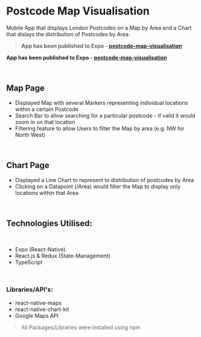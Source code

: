# Postcode Map Visualisation

Mobile App that displays London Postcodes on a Map by Area and a Chart that dislays the distribution of Postcodes by Area.


> **App has been published to Expo - [postcode-map-visualisation](https://expo.io/@sahir-tech/projects/postcode-map-visualisation)**

**App has been published to Expo - [postcode-map-visualisation](https://expo.io/@sahir-tech/projects/postcode-map-visualisation)**


<br />


## Map Page

- Displayed Map with several Markers representing individual locations within a certain Postcode
- Search Bar to allow searching for a particular postcode - if valid it would zoom in on that location
- Filtering feature to allow Users to filter the Map by area (e.g. NW for North West)

<br />


## Chart Page

- Displayed a Line Chart to represent to distribution of postcodes by Area
- Clicking on a Datapoint (/Area) would filter the Map to display only locations within that Area

<br />


## Technologies Utilised:

<br />

- Expo (React-Native)
- React.js & Redux (State-Management)
- TypeScript

<br />

### Libraries/API's:

- react-native-maps
- react-native-chart-kit
- Google Maps API

> All Packages/Libraries were installed using npm
